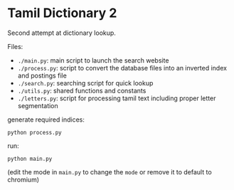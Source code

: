 # Tamil Dictionary 2

Second attempt at dictionary lookup.

Files:
- `./main.py`: main script to launch the search website
- `./process.py`: script to convert the database files into an inverted index and postings file 
- `./search.py`: searching script for quick lookup 
- `./utils.py`: shared functions and constants
- `./letters.py`: script for processing tamil text including proper letter segmentation

generate required indices:

```
python process.py
```

run:

```
python main.py
```
(edit the mode in `main.py` to change the `mode` or remove it to default to chromium)
